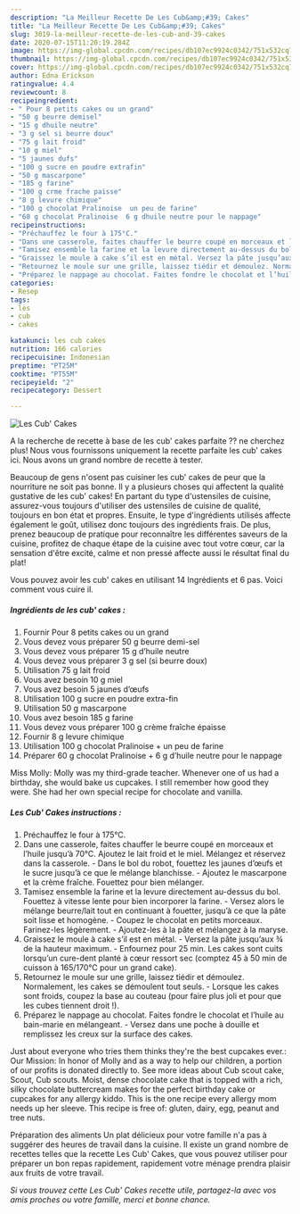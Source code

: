 ```yaml
---
description: "La Meilleur Recette De Les Cub&amp;#39; Cakes"
title: "La Meilleur Recette De Les Cub&amp;#39; Cakes"
slug: 3019-la-meilleur-recette-de-les-cub-and-39-cakes
date: 2020-07-15T11:20:19.284Z
image: https://img-global.cpcdn.com/recipes/db107ec9924c0342/751x532cq70/les-cub-cakes-photo-principale-de-la-recette.jpg
thumbnail: https://img-global.cpcdn.com/recipes/db107ec9924c0342/751x532cq70/les-cub-cakes-photo-principale-de-la-recette.jpg
cover: https://img-global.cpcdn.com/recipes/db107ec9924c0342/751x532cq70/les-cub-cakes-photo-principale-de-la-recette.jpg
author: Edna Erickson
ratingvalue: 4.4
reviewcount: 8
recipeingredient:
- " Pour 8 petits cakes ou un grand"
- "50 g beurre demisel"
- "15 g dhuile neutre"
- "3 g sel si beurre doux"
- "75 g lait froid"
- "10 g miel"
- "5 jaunes dufs"
- "100 g sucre en poudre extrafin"
- "50 g mascarpone"
- "185 g farine"
- "100 g crme frache paisse"
- "8 g levure chimique"
- "100 g chocolat Pralinoise  un peu de farine"
- "60 g chocolat Pralinoise  6 g dhuile neutre pour le nappage"
recipeinstructions:
- "Préchauffez le four à 175°C."
- "Dans une casserole, faites chauffer le beurre coupé en morceaux et l’huile jusqu’à 70°C. Ajoutez le lait froid et le miel. Mélangez et réservez dans la casserole. Dans le bol du robot, fouettez les jaunes d’œufs et le sucre jusqu’à ce que le mélange blanchisse. Ajoutez le mascarpone et la crème fraîche. Fouettez pour bien mélanger."
- "Tamisez ensemble la farine et la levure directement au-dessus du bol. Fouettez à vitesse lente pour bien incorporer la farine. Versez alors le mélange beurre/lait tout en continuant à fouetter, jusqu’à ce que la pâte soit lisse et homogène. Coupez le chocolat en petits morceaux. Farinez-les légèrement. Ajoutez-les à la pâte et mélangez à la maryse."
- "Graissez le moule à cake s’il est en métal. Versez la pâte jusqu’aux ¾ de la hauteur maximum. Enfournez pour 25 min. Les cakes sont cuits lorsqu’un cure-dent planté à cœur ressort sec (comptez 45 à 50 min de cuisson à 165/170°C pour un grand cake)."
- "Retournez le moule sur une grille, laissez tiédir et démoulez. Normalement, les cakes se démoulent tout seuls. Lorsque les cakes sont froids, coupez la base au couteau (pour faire plus joli et pour que les cubes tiennent droit !)."
- "Préparez le nappage au chocolat. Faites fondre le chocolat et l’huile au bain-marie en mélangeant. Versez dans une poche à douille et remplissez les creux sur la surface des cakes."
categories:
- Resep
tags:
- les
- cub
- cakes

katakunci: les cub cakes 
nutrition: 166 calories
recipecuisine: Indonesian
preptime: "PT25M"
cooktime: "PT55M"
recipeyield: "2"
recipecategory: Dessert

---
```



![Les Cub&#39; Cakes](https://img-global.cpcdn.com/recipes/db107ec9924c0342/751x532cq70/les-cub-cakes-photo-principale-de-la-recette.jpg)

A la recherche de recette à base de les cub&#39; cakes parfaite ?? ne cherchez plus! Nous vous fournissons uniquement la recette parfaite les cub&#39; cakes ici. Nous avons un grand nombre de recette à tester.

Beaucoup de gens n'osent pas cuisiner les cub&#39; cakes de peur que la nourriture ne soit pas bonne. Il y a plusieurs choses qui affectent la qualité gustative de les cub&#39; cakes! En partant du type d'ustensiles de cuisine, assurez-vous toujours d'utiliser des ustensiles de cuisine de qualité, toujours en bon état et propres. Ensuite, le type d'ingrédients utilisés affecte également le goût, utilisez donc toujours des ingrédients frais. De plus, prenez beaucoup de pratique pour reconnaître les différentes saveurs de la cuisine, profitez de chaque étape de la cuisine avec tout votre cœur, car la sensation d'être excité, calme et non pressé affecte aussi le résultat final du plat!

<!--inarticleads1-->

Vous pouvez avoir les cub&#39; cakes en utilisant 14 Ingrédients et 6 pas. Voici comment vous cuire il.

##### Ingrédients de les cub&#39; cakes :

1. Fournir  Pour 8 petits cakes ou un grand
1. Vous devez vous préparer 50 g beurre demi-sel
1. Vous devez vous préparer 15 g d’huile neutre
1. Vous devez vous préparer 3 g sel (si beurre doux)
1. Utilisation 75 g lait froid
1. Vous avez besoin 10 g miel
1. Vous avez besoin 5 jaunes d’œufs
1. Utilisation 100 g sucre en poudre extra-fin
1. Utilisation 50 g mascarpone
1. Vous avez besoin 185 g farine
1. Vous devez vous préparer 100 g crème fraîche épaisse
1. Fournir 8 g levure chimique
1. Utilisation 100 g chocolat Pralinoise + un peu de farine
1. Préparer 60 g chocolat Pralinoise + 6 g d’huile neutre pour le nappage


Miss Molly: Molly was my third-grade teacher. Whenever one of us had a birthday, she would bake us cupcakes. I still remember how good they were. She had her own special recipe for chocolate and vanilla. 

<!--inarticleads2-->

##### Les Cub&#39; Cakes instructions :

1. Préchauffez le four à 175°C.
1. Dans une casserole, faites chauffer le beurre coupé en morceaux et l’huile jusqu’à 70°C. Ajoutez le lait froid et le miel. Mélangez et réservez dans la casserole. - Dans le bol du robot, fouettez les jaunes d’œufs et le sucre jusqu’à ce que le mélange blanchisse. - Ajoutez le mascarpone et la crème fraîche. Fouettez pour bien mélanger.
1. Tamisez ensemble la farine et la levure directement au-dessus du bol. Fouettez à vitesse lente pour bien incorporer la farine. - Versez alors le mélange beurre/lait tout en continuant à fouetter, jusqu’à ce que la pâte soit lisse et homogène. - Coupez le chocolat en petits morceaux. Farinez-les légèrement. - Ajoutez-les à la pâte et mélangez à la maryse.
1. Graissez le moule à cake s’il est en métal. - Versez la pâte jusqu’aux ¾ de la hauteur maximum. - Enfournez pour 25 min. Les cakes sont cuits lorsqu’un cure-dent planté à cœur ressort sec (comptez 45 à 50 min de cuisson à 165/170°C pour un grand cake).
1. Retournez le moule sur une grille, laissez tiédir et démoulez. Normalement, les cakes se démoulent tout seuls. - Lorsque les cakes sont froids, coupez la base au couteau (pour faire plus joli et pour que les cubes tiennent droit !).
1. Préparez le nappage au chocolat. Faites fondre le chocolat et l’huile au bain-marie en mélangeant. - Versez dans une poche à douille et remplissez les creux sur la surface des cakes.


Just about everyone who tries them thinks they&#39;re the best cupcakes ever.: Our Mission: In honor of Molly and as a way to help our children, a portion of our profits is donated directly to. See more ideas about Cub scout cake, Scout, Cub scouts. Moist, dense chocolate cake that is topped with a rich, silky chocolate buttercream makes for the perfect birthday cake or cupcakes for any allergy kiddo. This is the one recipe every allergy mom needs up her sleeve. This recipe is free of: gluten, dairy, egg, peanut and tree nuts. 

<!--inarticleads1-->

<p>
Préparation des aliments Un plat délicieux pour votre famille n'a pas à suggérer des heures de travail dans la cuisine. Il existe un grand nombre de recettes telles que la recette Les Cub&#39; Cakes, que vous pouvez utiliser pour préparer un bon repas rapidement, rapidement votre ménage prendra plaisir aux fruits de votre travail.
</p>

<p>
<i>Si vous trouvez cette Les Cub&#39; Cakes recette utile, partagez-la avec vos amis proches ou votre famille, merci et bonne chance.</i>
</p>
